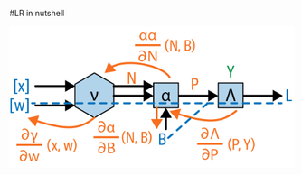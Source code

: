 #LR in nutshell

<div align="center">
  <img src="https://github.com/gauravgola96/dl_scratch/blob/4d1324de0f50f6ae1f6518ae1263a7a855a2c831/NN_from_scratch/lr_back.png"/>
</div>